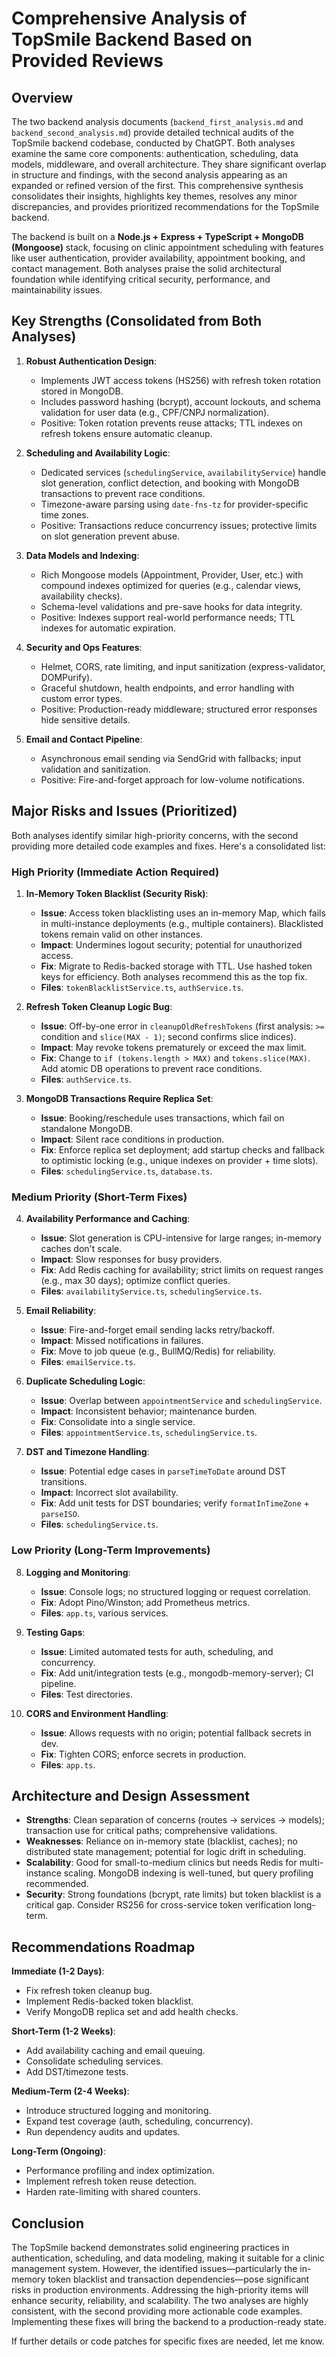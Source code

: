 # Comprehensive Analysis of TopSmile Backend Based on Provided Reviews

## Overview

The two backend analysis documents (`backend_first_analysis.md` and `backend_second_analysis.md`) provide detailed technical audits of the TopSmile backend codebase, conducted by ChatGPT. Both analyses examine the same core components: authentication, scheduling, data models, middleware, and overall architecture. They share significant overlap in structure and findings, with the second analysis appearing as an expanded or refined version of the first. This comprehensive synthesis consolidates their insights, highlights key themes, resolves any minor discrepancies, and provides prioritized recommendations for the TopSmile backend.

The backend is built on a **Node.js + Express + TypeScript + MongoDB (Mongoose)** stack, focusing on clinic appointment scheduling with features like user authentication, provider availability, appointment booking, and contact management. Both analyses praise the solid architectural foundation while identifying critical security, performance, and maintainability issues.

## Key Strengths (Consolidated from Both Analyses)

1. **Robust Authentication Design**:
   - Implements JWT access tokens (HS256) with refresh token rotation stored in MongoDB.
   - Includes password hashing (bcrypt), account lockouts, and schema validation for user data (e.g., CPF/CNPJ normalization).
   - Positive: Token rotation prevents reuse attacks; TTL indexes on refresh tokens ensure automatic cleanup.

2. **Scheduling and Availability Logic**:
   - Dedicated services (`schedulingService`, `availabilityService`) handle slot generation, conflict detection, and booking with MongoDB transactions to prevent race conditions.
   - Timezone-aware parsing using `date-fns-tz` for provider-specific time zones.
   - Positive: Transactions reduce concurrency issues; protective limits on slot generation prevent abuse.

3. **Data Models and Indexing**:
   - Rich Mongoose models (Appointment, Provider, User, etc.) with compound indexes optimized for queries (e.g., calendar views, availability checks).
   - Schema-level validations and pre-save hooks for data integrity.
   - Positive: Indexes support real-world performance needs; TTL indexes for automatic expiration.

4. **Security and Ops Features**:
   - Helmet, CORS, rate limiting, and input sanitization (express-validator, DOMPurify).
   - Graceful shutdown, health endpoints, and error handling with custom error types.
   - Positive: Production-ready middleware; structured error responses hide sensitive details.

5. **Email and Contact Pipeline**:
   - Asynchronous email sending via SendGrid with fallbacks; input validation and sanitization.
   - Positive: Fire-and-forget approach for low-volume notifications.

## Major Risks and Issues (Prioritized)

Both analyses identify similar high-priority concerns, with the second providing more detailed code examples and fixes. Here's a consolidated list:

### High Priority (Immediate Action Required)

1. **In-Memory Token Blacklist (Security Risk)**:
   - **Issue**: Access token blacklisting uses an in-memory Map, which fails in multi-instance deployments (e.g., multiple containers). Blacklisted tokens remain valid on other instances.
   - **Impact**: Undermines logout security; potential for unauthorized access.
   - **Fix**: Migrate to Redis-backed storage with TTL. Use hashed token keys for efficiency. Both analyses recommend this as the top fix.
   - **Files**: `tokenBlacklistService.ts`, `authService.ts`.

2. **Refresh Token Cleanup Logic Bug**:
   - **Issue**: Off-by-one error in `cleanupOldRefreshTokens` (first analysis: `>=` condition and `slice(MAX - 1)`; second confirms slice indices).
   - **Impact**: May revoke tokens prematurely or exceed the max limit.
   - **Fix**: Change to `if (tokens.length > MAX)` and `tokens.slice(MAX)`. Add atomic DB operations to prevent race conditions.
   - **Files**: `authService.ts`.

3. **MongoDB Transactions Require Replica Set**:
   - **Issue**: Booking/reschedule uses transactions, which fail on standalone MongoDB.
   - **Impact**: Silent race conditions in production.
   - **Fix**: Enforce replica set deployment; add startup checks and fallback to optimistic locking (e.g., unique indexes on provider + time slots).
   - **Files**: `schedulingService.ts`, `database.ts`.

### Medium Priority (Short-Term Fixes)

4. **Availability Performance and Caching**:
   - **Issue**: Slot generation is CPU-intensive for large ranges; in-memory caches don't scale.
   - **Impact**: Slow responses for busy providers.
   - **Fix**: Add Redis caching for availability; strict limits on request ranges (e.g., max 30 days); optimize conflict queries.
   - **Files**: `availabilityService.ts`, `schedulingService.ts`.

5. **Email Reliability**:
   - **Issue**: Fire-and-forget email sending lacks retry/backoff.
   - **Impact**: Missed notifications in failures.
   - **Fix**: Move to job queue (e.g., BullMQ/Redis) for reliability.
   - **Files**: `emailService.ts`.

6. **Duplicate Scheduling Logic**:
   - **Issue**: Overlap between `appointmentService` and `schedulingService`.
   - **Impact**: Inconsistent behavior; maintenance burden.
   - **Fix**: Consolidate into a single service.
   - **Files**: `appointmentService.ts`, `schedulingService.ts`.

7. **DST and Timezone Handling**:
   - **Issue**: Potential edge cases in `parseTimeToDate` around DST transitions.
   - **Impact**: Incorrect slot availability.
   - **Fix**: Add unit tests for DST boundaries; verify `formatInTimeZone` + `parseISO`.
   - **Files**: `schedulingService.ts`.

### Low Priority (Long-Term Improvements)

8. **Logging and Monitoring**:
   - **Issue**: Console logs; no structured logging or request correlation.
   - **Fix**: Adopt Pino/Winston; add Prometheus metrics.
   - **Files**: `app.ts`, various services.

9. **Testing Gaps**:
   - **Issue**: Limited automated tests for auth, scheduling, and concurrency.
   - **Fix**: Add unit/integration tests (e.g., mongodb-memory-server); CI pipeline.
   - **Files**: Test directories.

10. **CORS and Environment Handling**:
    - **Issue**: Allows requests with no origin; potential fallback secrets in dev.
    - **Fix**: Tighten CORS; enforce secrets in production.
    - **Files**: `app.ts`.

## Architecture and Design Assessment

- **Strengths**: Clean separation of concerns (routes → services → models); transaction use for critical paths; comprehensive validations.
- **Weaknesses**: Reliance on in-memory state (blacklist, caches); no distributed state management; potential for logic drift in scheduling.
- **Scalability**: Good for small-to-medium clinics but needs Redis for multi-instance scaling. MongoDB indexing is well-tuned, but query profiling recommended.
- **Security**: Strong foundations (bcrypt, rate limits) but token blacklist is a critical gap. Consider RS256 for cross-service token verification long-term.

## Recommendations Roadmap

**Immediate (1-2 Days)**:
- Fix refresh token cleanup bug.
- Implement Redis-backed token blacklist.
- Verify MongoDB replica set and add health checks.

**Short-Term (1-2 Weeks)**:
- Add availability caching and email queuing.
- Consolidate scheduling services.
- Add DST/timezone tests.

**Medium-Term (2-4 Weeks)**:
- Introduce structured logging and monitoring.
- Expand test coverage (auth, scheduling, concurrency).
- Run dependency audits and updates.

**Long-Term (Ongoing)**:
- Performance profiling and index optimization.
- Implement refresh token reuse detection.
- Harden rate-limiting with shared counters.

## Conclusion

The TopSmile backend demonstrates solid engineering practices in authentication, scheduling, and data modeling, making it suitable for a clinic management system. However, the identified issues—particularly the in-memory token blacklist and transaction dependencies—pose significant risks in production environments. Addressing the high-priority items will enhance security, reliability, and scalability. The two analyses are highly consistent, with the second providing more actionable code examples. Implementing these fixes will bring the backend to a production-ready state.

If further details or code patches for specific fixes are needed, let me know.
